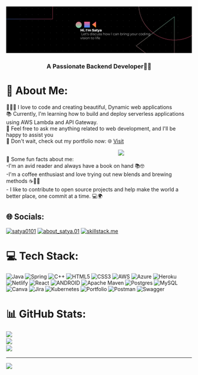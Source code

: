 [![My Banner](https://github.com/Satyaranjan0101/Satyaranjan0101/blob/2a8ed528871fcbc19db072bdf021a819cc339ae0/Blue%20Modern%20Gradient%20Technology%20LinkedIn%20Banner.png)](https://github.com/Satyaranjan0101/)

<h3 align="center">A Passionate Backend Developer👨‍💻</h3>

# 💫 About Me:
👨🏻‍💻 I love to code and creating beautiful, Dynamic web applications<br>📚 Currently, I'm learning how to build and deploy serverless applications using AWS Lambda and API Gateway.<br>💬 Feel free to ask me anything related to web development, and I'll be happy to assist you<br>🔗 Don't wait, check out my portfolio now: 🌐 [Visit](https://skillstack.me/)
<div align="right">
  <img align="right" img src="https://cdn.dribbble.com/users/1059583/screenshots/4171367/media/5c8264a20b247115b68e6c2f4c97d5e6.gif" width="200" />
</div>
<br>🚀 Some fun facts about me:<br>-I'm an avid reader and always have a book on hand 📚🤓<br>-I'm a coffee enthusiast and love trying out new blends and brewing methods ☕️👨‍🔬<br>- I like to contribute to open source projects and help make the world a better place, one commit at a time. 💻🌍<br>


## 🌐 Socials:
[![satya0101](https://img.shields.io/badge/LinkedIn-%230077B5.svg?logo=linkedin&logoColor=white)](https://linkedin.com/in/satya0101) [![about_satya.01](https://img.shields.io/badge/Instagram-%23E4405F.svg?logo=Instagram&logoColor=white)](https://instagram.com/about_satya.01)
[![skillstack.me](https://img.shields.io/badge/SkillStack-%2300C7B7.svg?logo=data:image/png;base64,iVBORw0KG...&logoColor=white)](https://skillstack.me/)



# 💻 Tech Stack:
![Java](https://img.shields.io/badge/java-%23ED8B00.svg?style=flat-square&logo=java&logoColor=white) ![Spring](https://img.shields.io/badge/spring-%236DB33F.svg?style=flat-square&logo=spring&logoColor=white) ![C++](https://img.shields.io/badge/c++-%2300599C.svg?style=flat-square&logo=c%2B%2B&logoColor=white) ![HTML5](https://img.shields.io/badge/html5-%23E34F26.svg?style=flat-square&logo=html5&logoColor=white) ![CSS3](https://img.shields.io/badge/css3-%231572B6.svg?style=flat-square&logo=css3&logoColor=white) ![AWS](https://img.shields.io/badge/AWS-%23FF9900.svg?style=flat-square&logo=amazon-aws&logoColor=white) ![Azure](https://img.shields.io/badge/azure-%230072C6.svg?style=flat-square&logo=azure-devops&logoColor=white) ![Heroku](https://img.shields.io/badge/heroku-%23430098.svg?style=flat-square&logo=heroku&logoColor=white) ![Netlify](https://img.shields.io/badge/netlify-%23000000.svg?style=flat-square&logo=netlify&logoColor=#00C7B7) ![React](https://img.shields.io/badge/react-%2320232a.svg?style=flat-square&logo=react&logoColor=%2361DAFB) ![ANDROID](https://img.shields.io/badge/android-%2320232a.svg?style=flat-square&logo=android&logoColor=%a4c639) ![Apache Maven](https://img.shields.io/badge/Apache%20Maven-C71A36?style=flat-square&logo=Apache%20Maven&logoColor=white) ![Postgres](https://img.shields.io/badge/postgres-%23316192.svg?style=flat-square&logo=postgresql&logoColor=white) ![MySQL](https://img.shields.io/badge/mysql-%2300f.svg?style=flat-square&logo=mysql&logoColor=white) ![Canva](https://img.shields.io/badge/Canva-%2300C4CC.svg?style=flat-square&logo=Canva&logoColor=white) ![Jira](https://img.shields.io/badge/jira-%230A0FFF.svg?style=flat-square&logo=jira&logoColor=white) ![Kubernetes](https://img.shields.io/badge/kubernetes-%23326ce5.svg?style=flat-square&logo=kubernetes&logoColor=white) ![Portfolio](https://img.shields.io/badge/Portfolio-%23000000.svg?style=flat-square&logo=firefox&logoColor=#FF7139) ![Postman](https://img.shields.io/badge/Postman-FF6C37?style=flat-square&logo=postman&logoColor=white) ![Swagger](https://img.shields.io/badge/-Swagger-%23Clojure?style=flat-square&logo=swagger&logoColor=white)
# 📊 GitHub Stats:
![](https://github-readme-stats.vercel.app/api?username=Satyaranjan0101&theme=chartreuse-dark&hide_border=true&include_all_commits=false&count_private=true)<br/>
![](https://github-readme-streak-stats.herokuapp.com/?user=Satyaranjan0101&theme=chartreuse-dark&hide_border=true)<br/>
![](https://github-readme-stats.vercel.app/api/top-langs/?username=Satyaranjan0101&theme=chartreuse-dark&hide_border=true&include_all_commits=false&count_private=true&layout=compact)

---
[![](https://visitcount.itsvg.in/api?id=Satyaranjan0101&icon=9&color=1)](https://visitcount.itsvg.in)

